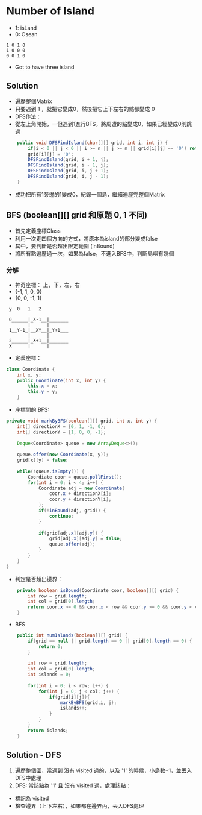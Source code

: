 # Number of Island
- 1: isLand
- 0: Osean
```
1 0 1 0
1 0 0 0
0 0 1 0
```
- Got to have three island

## Solution
- 遍歷整個Matrix
- 只要遇到 1 ，就把它變成0，然後把它上下左右的點都變成 0
- DFS作法：
- 從左上角開始，一但遇到1進行BFS，將周遭的點變成0，如果已經變成0則跳過
```java
    public void DFSFindIsland(char[][] grid, int i, int j) {
        if(i < 0 || j < 0 || i >= n || j >= m || grid[i][j] == '0') return;
        grid[i][j] = '0';
        DFSFindIsland(grid, i + 1, j);
        DFSFindIsland(grid, i - 1, j);
        DFSFindIsland(grid, i, j + 1);
        DFSFindIsland(grid, i, j - 1);
    }
```
- 成功把所有1旁邊的1變成0，紀錄一個島，繼續遍歷完整個Matrix

## BFS (boolean[][] grid 和原題 0, 1 不同)
- 首先定義座標Class
- 利用一次走四個方向的方式，將原本為island的部分變成false
- 其中，要判斷是否超出限定範圍 (inBound)
- 將所有點遍歷過一次，如果為false，不進入BFS中，判斷島嶼有幾個

### 分解
- 神奇座標： 上，下，左，右
- {-1, 1, 0, 0}
- {0, 0, -1, 1}
```
 y  0   1   2 

 0______|_X-1__|_______
        |      |
 1__Y-1_|__XY__|_Y+1___
        |      |
 2______|_X+1__|_______
 X      |      |

```


- 定義座標：
```java
class Coordinate {
    int x, y;
    public Coordinate(int x, int y) {
        this.x = x;
        this.y = y;
    }
```

- 座標間的 BFS:
```java
private void markByBFS(boolean[][] grid, int x, int y) {
    int[] directionX = {0, 1, -1, 0};
    int[] directionY = {1, 0, 0, -1};
    
    Deque<Coordinate> queue = new ArrayDeque<>();
    
    queue.offer(new Coordinate(x, y));
    grid[x][y] = false;
    
    while(!queue.isEmpty()) {
        Coordiate coor = queue.pollFirst();
        for(int i = 0; i < 4; i++) {
            Coordinate adj = new Coordinate(
                coor.x + directionX[i];
                coor.y + directionY[i];
            );
            if(!inBound(adj, grid)) {
                continue;
            }
            
            if(grid[adj.x][adj.y]) {
                grid[adj.x][adj.y] = false;
                queue.offer(adj);
            }
        }
    }
}
```

- 判定是否超出邊界：
```java
    private boolean isBound(Coordinate coor, boolean[][] grid) {
        int row = grid.length;
        int col = grid[0].length;
        return coor.x >= 0 && coor.x < row && coor.y >= 0 && coor.y < col;
    }
```

- BFS
```java
    public int numIslands(boolean[][] grid) {
        if(grid == null || grid.length == 0 || grid[0].length == 0) {
            return 0;
        }
        
        int row = grid.length;
        int col = grid[0].length;
        int islands = 0;
        
        for(int i = 0; i < row; i++) {
            for(int j = 0; j < col; j++) {
                if(grid[i][j]){
                    markByBFS(grid,i, j);
                    islands++;
                }
            }
        }
        return islands;
    }
```

## Solution - DFS
1. 遍歷整個圖，當遇到 沒有 visited 過的，以及 '1' 的時候，小島數+1，並丟入DFS中處理
2. DFS: 當該點為 '1' 且 沒有 visited 過，處理該點：
- 標記為 visited
- 檢查邊界（上下左右），如果都在邊界內，丟入DFS處理